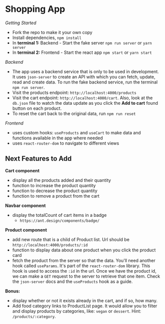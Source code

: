 # Shopping App

*Getting Started*
- Fork the repo to make it your own copy
- Install dependencies, `npm install`
- In **terminal 1:** Backend - Start the fake server `npm run server` or `yarn server` 
- In **terminal 2:** Frontend - Start the react app `npm start` or `yarn start`

*Backend*

- The app uses a backend service that is only to be used in development. It uses `json-server` to create an API with which you can fetch, update, read and create data.
To run the fake backend service, run the terminal ```npm run server```.
- Visit the products endpoint: `http://localhost:4000/products`
- Visit the cart endpoint: `http://localhost:4000/cart`. Also, look at the `db.json` file to watch the data update as you click the **Add to cart** found button on each product.
- To reset the cart back to the original data, run `npm run reset`

*Frontend*

- uses custom hooks: `useProducts` and `useCart` to make data and functions available in the app where needed
- uses `react-router-dom` to navigate to different views

## Next Features to Add

**Cart component**
- display all the products added and their quantity
- function to increase the product quantity
- function to decrease the product quantity
- function to remove a product from the cart

**Navbar component**
- display the totalCount of cart items in a badge
  - `https://ant.design/components/badge/`

**Product component**
- add new route that is a child of Product list. Url should be `http://localhost:4000/products/:id`
- function to display data about one product when you click the product card
- fetch the product from the server so that the data. You'll need another hook called `useParams`. It's part of the `react-router-dom` library. This hook is used to access the `:id` in the url. Once we have the product id, we can make a `GET` request to the server to retrieve that one item. Check the `json-server` docs and the `useProducts` hook as a guide. 

**Bonus:** 
- display whether or not it exists already in the cart, and if so, how many. 
- Add food category links to ProductList page. It would allow you to filter and display products by categories, like: `vegan` or `dessert`. Hint: `/products/:category`.
